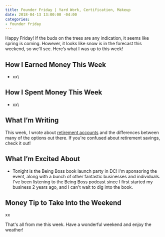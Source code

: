 ```yaml
---
title: Founder Friday | Yard Work, Certification, Makeup
date: 2018-04-13 13:00:00 -04:00
categories:
- founder friday
---
```


Happy Friday! If the buds on the trees are any indication, it seems like spring is coming. However, it looks like snow is in the forecast this weekend, so we’ll see. Here’s what I was up to this week!

## How I Earned Money This Week

* xx\\

## How I Spent Money This Week

* xx\\

## What I’m Writing

This week, I wrote about [retirement accounts](https://www.maggiegermano.com/blog/whats-the-difference-between-retirement-accounts/) and the differences between many of the options out there. If you're confused about retirement savings, check it out!

## What I’m Excited About

* Tonight is the Being Boss book launch party in DC! I'm sponsoring the event, along with a bunch of other fantastic businesses and individuals. I've been listening to the Being Boss podcast since I first started my business 2 years ago, and I can't wait to dig into the book. 

## Money Tip to Take Into the Weekend

xx

That's all from me this week. Have a wonderful weekend and enjoy the weather!